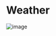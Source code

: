 # Weather
![image](https://github.com/user-attachments/assets/22bb188b-2a4a-4492-baa9-a0ef221f6faa)




